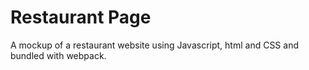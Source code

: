 # Restaurant Page

A mockup of a restaurant website using Javascript, html and CSS and bundled with webpack. 

